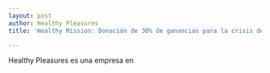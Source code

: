 ```yaml
---
layout: post
author: Healthy Pleasures
title: 'Healthy Mission: Donación de 30% de ganancias para la crisis del Covid-19'

---
```

Healthy Pleasures es una empresa en 